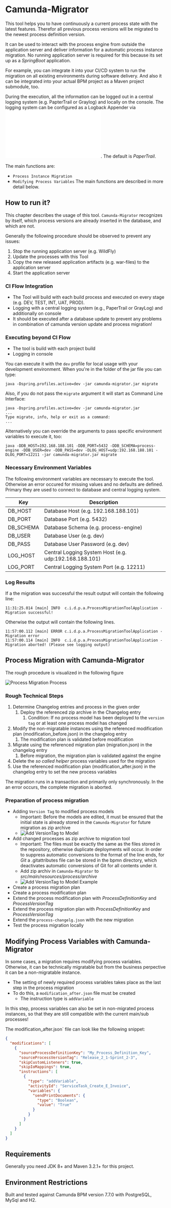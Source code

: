 # Camunda-Migrator
This tool helps you to have continuously a current process state with the latest features.
Therefor all previous process versions will be migrated to the newest process definition version.

It can be used to interact with the process engine from outside the application server and deliver information for a automatic process instance migration. 
No running application server is required for this because its set up as a _SpringBoot_ application.

For example, you can integrate it into your CI/CD system to run the migration on all existing environments during software delivery.
And also it can be integrated into your actual BPM project as a Maven project submodule, too.

During the execution, all the information can be logged out in a central logging system (e.g. PapterTrail or Graylog) and locally on the console.
The logging system can be configured as a Logback Appender via ![logback.xml](/src/main/resources/logback.xml). The default is _PaperTrail_.

The main functions are:
* `Process Instance Migration`
* `Modifying Process Variables`
The main functions are described in more detail below.

## How to run it?
This chapter describes the usage of this tool. 
`Camunda-Migrator` recognizes by itself, which process versions are already inserted in the database, and which are not.

Generally the following procedure should be observed to prevent any issues:
1. Stop the running application server (e.g. WildFly)
2. Update the processes with this Tool
3. Copy the new released application artifacts (e.g. war-files) to the application server
4. Start the application server

### CI Flow Integration
* The Tool will build with each build process and executed on every stage (e.g. DEV, TEST, INT, UAT, PROD).
* Logging with a central logging system (e.g., PaperTrail or GrayLog) and additionally on console
* It should be executed after a database update to prevent any problems in combination of camunda version update and process migration!

### Executing beyond CI Flow
* The tool is build with each project build
* Logging in console

You can execute it with the `dev` profile for local usage with your development environment.
When you're in the folder of the jar file you can type:

    java -Dspring.profiles.active=dev -jar camunda-migrator.jar migrate
    
Also, if you do not pass the `migrate` argument it will start as Command Line Interface:
    
    java -Dspring.profiles.active=dev -jar camunda-migrator.jar
    ...
    Type migrate, info, help or exit as a command:
    ...

Alternatively you can override the arguments to pass specific environment variables to execute it, too:

    java -DDB_HOST=192.168.188.101 -DDB_PORT=5432 -DDB_SCHEMA=process-engine -DDB_USER=dev -DDB_PASS=dev -DLOG_HOST=udp:192.168.188.101 -DLOG_PORT=12211 -jar camunda-migrator.jar migrate
    
### Necessary Environment Variables
The following environment variables are necessary to execute the tool. 
Otherwise an error occured for missing values and no defaults are defined. Primary they are used to connect to database and central logging system.

| Key           | Description                                            |
| ------------- |--------------------------------------------------------|
| DB_HOST	    | Database Host (e.g. 192.168.188.101)                   | 
| DB_PORT	    | Database Port (e.g. 5432)                              | 
| DB_SCHEMA	    | Database Schema (e.g. process-engine)                  | 
| DB_USER	    | Database User (e.g. dev)                               | 
| DB_PASS	    | Database User Password (e.g. dev)                      | 
| LOG_HOST	    | Central Logging System Host (e.g. udp:192.168.188.101) | 
| LOG_PORT	    | Central Logging System Port (e.g. 12211)               | 

### Log Results
If a the migration was successful the result output will contain the following line:

    11:31:25.014 [main] INFO  c.i.d.p.a.ProcessMigrationToolApplication - Migration successful!  
    
Otherwise the output will contain the following lines.

    11:57:00.112 [main] ERROR c.i.d.p.a.ProcessMigrationToolApplication - Migration error
    11:57:00.114 [main] INFO  c.i.d.p.a.ProcessMigrationToolApplication - Migration aborted! (Please see logging output)

## Process Migration with Camunda-Migrator
The rough procedure is visualized in the following figure

![Process Migration Process](/docs/processmigration.png "Process Migration Process")

### Rough Technical Steps
1. Determine Changelog entries and process in the given order
    1. Deploy the referenced zip archive in the Changelog entry 
        1. Condition: If no process model has been deployed to the `version tag` or at least one process model has changed
2. Modify the non-migratable instances using the referenced modification plan (modification_before.json) in the changelog entry 
    1. The modification plan is validated before modification
3. Migrate using the referenced migration plan (migration.json) in the changelog entry 
    1. Before migration, the migration plan is validated against the engine
4. Delete the _so called helper_ process variables used for the migration
5. Use the referenced modification plan (modification_after.json) in the changelog entry to set the new process variables

The migration runs in a transaction and primarily only synchronously. 
In the an error occurs, the complete migration is aborted.

### Preparation of process migration

* Adding `Version Tag` to modified process models
    * Important: Before the models are edited, it must be ensured that the initial state is already stored in the `Camunda-Migrator` for future migration as zip archive
    * ![Add VersionTag to Model](/docs/addVersionTagToModel.png "Add VersionTag to Model")
* Add changed processes as zip archive to migration tool  
    * Important: The files must be exactly the same as the files stored in the repository, otherwise duplicate deployments will occur. In order to suppress automatic conversions to the format of the line ends, for _Git_ a .gitattributes file can be stored in the bpmn directory, which deactivates automatic conversions of Git for all contents under it.
    * Add zip archiv in `Camunda-Migrator` to _src/main/resources/process/archive_
    * ![Add VersionTag to Model Example](/docs/addVersionTagToModel-Example.png "Add VersionTag to Model Example")
* Create a process migration plan
* Create a process modification plan
* Extend the process modification plan with _ProcessDefinitionKey_ and _ProcessVersionTag_
* Extend the process migration plan with _ProcessDefinitionKey_ and _ProcessVersionTag_
* Extend the `process-changelg.json` with the new migration
* Test the process migration locally

## Modifying Process Variables with Camunda-Migrator
In some cases, a migration requires modifying process variables.
Otherwise, it can be technically migratable but from the business perpective it can be a non-migratable instance.

* The setting of newly required process variables takes place as the last step in the process migration
* To do this, a `modification_after.json` file must be created
    * The instruction type is `addVariable`
    
In this step, process variables can also be set in non-migrated process instances,
so that they are still compatible with the current main/sub processes!

The modification_after.json` file can look like the following snippet:
```json
{
  "modifications": [
    {
      "sourceProcessDefinitionKey": "My_Process_Definition_Key",
      "sourceProcessVersionTag": "Release_2_1-Sprint_2-3",
      "skipCustomListeners": true,
      "skipIoMappings": true,
      "instructions": [
        {
          "type": "addVariable",
          "activityId": "ServiceTask_Create_E_Invoice",
          "variables": {
            "sendPrintDocuments": {
              "type": "Boolean",
              "value": "True"
            }
          }
        }
      ]
    }
  ]
}
```

## Requirements
Generally you need JDK 8+ and Maven 3.2.1+ for this project.    

## Environment Restrictions
Built and tested against Camunda BPM version 7.7.0 with PostgreSQL, MySql and H2.